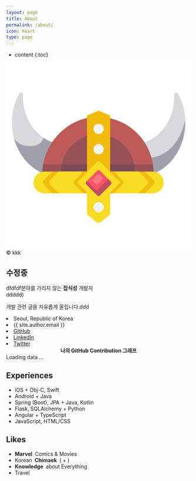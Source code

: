 ```yaml
---
layout: page
title: About
permalink: /about/
icon: heart
type: page
---
```


* content
{:toc}


<div class="about">
  <div class="about-profile">
    <div class="about-profile-image">
      <img src="/assets/pic/_SIG_kkogggokk.png" alt="dfjkdfjlk">
      <div>&copy; kkk</div>
    </div>
</div>

## 수정중 
<div class="about-profile-content">
    <!-- <h2><span>수정중</span> KKKKK<span>u</span> GGG</h2> -->

<p>
dfdfdf분야를 가리지 않는 <b>잡식성</b> 개발자 <i class="fas fa-robot fa-fw"></i><br>
<span class="whisper">ddddd<i class="far fa-smile fa-fw"></i>)</span>
</p>
<p>
개발 관련 글을 자유롭게 올립니다.ddd
</p>

<div class="about-profile-content-contacts">
<li>
    <i class="fas fa-map-marker-alt fa-fw"></i>
    <span>Seoul, Republic of Korea</span>
</li>
<li>
    <i class="far fa-envelope fa-fw"></i>
    <span>{{ site.author.email }}</span>
</li>
<li>
    <a href="{{ site.social.links[0] }}" target="_blank">
    <i class="fab fa-github fa-fw"></i>
    <span>GitHub</span>
    </a>
</li>
<li>
    <a href="{{ site.social.links[1] }}" target="_blank">
    <i class="fab fa-linkedin fa-fw"></i>
    <span>LinkedIn</span>
    </a>
</li>
<li>
    <a href="{{ site.social.links[2] }}" target="_blank">
    <i class="fab fa-twitter fa-fw"></i>
    <span>Twitter</span>
    </a>
</li>
</div>
</div>
  </div>

<!-- Include the library. -->
<script
  src="https://unpkg.com/github-calendar@latest/dist/github-calendar.min.js"
></script>

<!-- Optionally, include the theme (if you don't want to struggle to write the CSS) -->
<link
   rel="stylesheet"
   href="https://unpkg.com/github-calendar@latest/dist/github-calendar-responsive.css"
/>

<div>
    <!-- Prepare a container for your calendar. -->
    <div style="text-align: center;"><strong>나의 GitHub Contribution 그래프</strong></div> 
    <div class="calendar">
        <!-- Loading stuff -->
        Loading data ...
    </div>
</div>

<script>
    GitHubCalendar(".calendar", "kkogggokk", { responsive: true, tooltips: false, global_stats: false}).then(function() {
        // delete the space underneath the module bar which is caused by minheight 
        document.getElementsByClassName('calendar')[0].style.minHeight = "100px";
        // hide more and less legen below the contribution graph
        document.getElementsByClassName('contrib-legend')[0].style.display = "none";
    });
</script>

## Experiences 
  <div class="about-content">
    <div class="about-content-left">
      <!-- <h2><i class="fas fa-hat-wizard fa-fw"></i> Experiences</h2> --> 
      <ul>
        <li class="rank-1"><i class="far fa-check-square fa-fw"></i> iOS + Obj-C, Swift</li>
        <li class="rank-2"><i class="far fa-check-square fa-fw"></i> Android + Java</li>
        <li class="rank-1"><i class="far fa-check-square fa-fw"></i> Spring (Boot), JPA + Java, Kotlin</li>
        <li class="rank-2"><i class="far fa-check-square fa-fw"></i> Flask, SQLAlchemy + Python</li>
        <li class="rank-2"><i class="far fa-check-square fa-fw"></i> Angular + TypeScript</li>
        <li class="rank-3"><i class="far fa-check-square fa-fw"></i> JavaScript, HTML/CSS</li>
      </ul>
    </div>
  
<div class="about-content-right">
    <h2><i class="far fa-thumbs-up fa-fw"></i> Likes</h2>
    <ul>
    <li>
        <i class="far fa-check-square fa-fw"></i>
        <b>Marvel&nbsp;</b> Comics & Movies
    </li>
    <li>
        <i class="far fa-check-square fa-fw"></i>
        Korean <b>&nbsp;Chimaek&nbsp;</b>
        (<i class="fas fa-drumstick-bite fa-fw"></i> + <i class="fas fa-beer fa-fw"></i>)
    </li>
    <li>
        <i class="far fa-check-square fa-fw"></i>
        <b>Knowledge&nbsp;</b> about Everything
    </li>
    <li>
        <i class="far fa-check-square fa-fw"></i>
        Travel&nbsp;
        <i class="fas fa-suitcase-rolling fa-fw"></i>&nbsp;
        <i class="fas fa-car-side fa-fw"></i>&nbsp;
        <i class="fas fa-plane fa-fw"></i>&nbsp;
        <i class="fas fa-camera fa-fw"></i>
    </li>
    </ul>
</div>
  </div>
</div>
